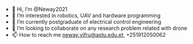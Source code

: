 - 👋 Hi, I’m @Neway2021
- 👀 I’m interested in robotics, UAV and hardware programming 
- 🌱 I’m currently postgraduate of electrical control engineering 
- 💞️ I’m looking to collaborate on any research problem related with drone
- 📫 How to reach me neway.yifru@astu.edu.et, +251912050062

<!---
Neway2021/Neway2021 is a ✨ special ✨ repository because its `README.md` (this file) appears on your GitHub profile.
You can click the Preview link to take a look at your changes.
--->

